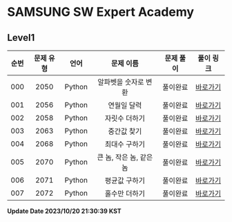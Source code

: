 # SAMSUNG SW Expert Academy

## Level1

| 순번 | 문제 유형 | 언어 | 문제 이름 | 문제 풀이 | 풀이 링크 |
| :--: |:--: |:--: |:--: |:--: |:--: |
|000|2050|Python|알파벳을 숫자로 변환|풀이완료|[바로가기](https://github.com/westreed/ProgrammersAlgorithm/blob/main/SAMSUNG_SW_Expert_Academy/Level1/%EC%95%8C%ED%8C%8C%EB%B2%B3%EC%9D%84%20%EC%88%AB%EC%9E%90%EB%A1%9C%20%EB%B3%80%ED%99%98.py)|
|001|2056|Python|연월일 달력|풀이완료|[바로가기](https://github.com/westreed/ProgrammersAlgorithm/blob/main/SAMSUNG_SW_Expert_Academy/Level1/%EC%97%B0%EC%9B%94%EC%9D%BC%20%EB%8B%AC%EB%A0%A5.py)|
|002|2058|Python|자릿수 더하기|풀이완료|[바로가기](https://github.com/westreed/ProgrammersAlgorithm/blob/main/SAMSUNG_SW_Expert_Academy/Level1/%EC%9E%90%EB%A6%BF%EC%88%98%20%EB%8D%94%ED%95%98%EA%B8%B0.py)|
|003|2063|Python|중간값 찾기|풀이완료|[바로가기](https://github.com/westreed/ProgrammersAlgorithm/blob/main/SAMSUNG_SW_Expert_Academy/Level1/%EC%A4%91%EA%B0%84%EA%B0%92%20%EC%B0%BE%EA%B8%B0.py)|
|004|2068|Python|최대수 구하기|풀이완료|[바로가기](https://github.com/westreed/ProgrammersAlgorithm/blob/main/SAMSUNG_SW_Expert_Academy/Level1/%EC%B5%9C%EB%8C%80%EC%88%98%20%EA%B5%AC%ED%95%98%EA%B8%B0.py)|
|005|2070|Python|큰 놈, 작은 놈, 같은 놈|풀이완료|[바로가기](https://github.com/westreed/ProgrammersAlgorithm/blob/main/SAMSUNG_SW_Expert_Academy/Level1/%ED%81%B0%20%EB%86%88%2C%20%EC%9E%91%EC%9D%80%20%EB%86%88%2C%20%EA%B0%99%EC%9D%80%20%EB%86%88.py)|
|006|2071|Python|평균값 구하기|풀이완료|[바로가기](https://github.com/westreed/ProgrammersAlgorithm/blob/main/SAMSUNG_SW_Expert_Academy/Level1/%ED%8F%89%EA%B7%A0%EA%B0%92%20%EA%B5%AC%ED%95%98%EA%B8%B0.py)|
|007|2072|Python|홀수만 더하기|풀이완료|[바로가기](https://github.com/westreed/ProgrammersAlgorithm/blob/main/SAMSUNG_SW_Expert_Academy/Level1/%ED%99%80%EC%88%98%EB%A7%8C%20%EB%8D%94%ED%95%98%EA%B8%B0.py)|


**Update Date 2023/10/20 21:30:39 KST**